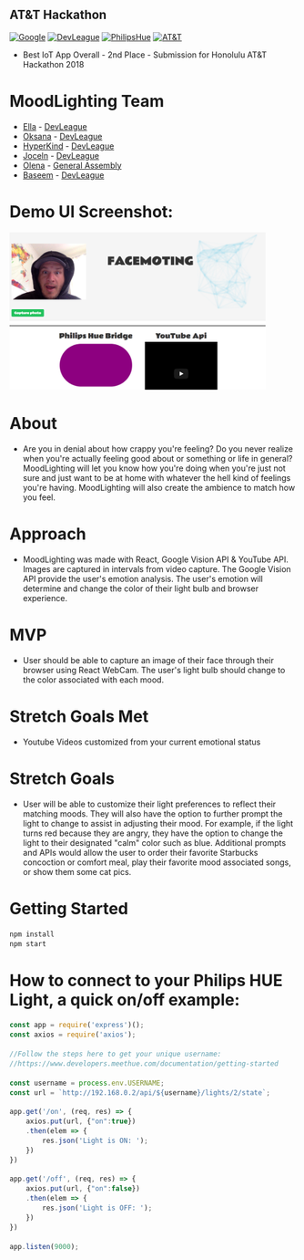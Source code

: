 ## AT&T Hackathon
[![Google](https://img.shields.io/badge/GOOGLEVISION-API-brightgreen.svg)](https://cloud.google.com/vision/)
[![DevLeague](https://img.shields.io/badge/DevLeague-Alumni-blue.svg)](https://www.devleague.com/)
[![PhilipsHue](https://img.shields.io/badge/PhilipsHue-IOT-green.svg)](https://www2.meethue.com/en-us)
[![AT&T](https://img.shields.io/badge/Hackathon-AT%26T-blue.svg)](https://twitter.com/attdeveloper)
* Best IoT App Overall - 2nd Place - Submission for Honolulu AT&T Hackathon 2018



# MoodLighting Team

* [Ella](https://github.com/ellamae0821) - [DevLeague](https://github.com/devleague)
* [Oksana](https://github.com/oksanaharris) - [DevLeague](https://github.com/devleague)
* [HyperKind](https://github.com/Hyperkind) - [DevLeague](https://github.com/devleague)
* [Joceln](https://github.com/jocelynsaysrawr) - [DevLeague](https://github.com/devleague)
* [Olena](https://github.com/op9674a) - [General Assembly](https://generalassemb.ly/)
* [Baseem](https://github.com/ba5eem) - [DevLeague](https://github.com/devleague)


# Demo UI Screenshot:
<img src="./img.png" width="450"/>

# About

* Are you in denial about how crappy you're feeling? Do you never realize when you're actually feeling good about or something or life in general? MoodLighting will let you know how you're doing when you're just not sure and just want to be at home with whatever the hell kind of feelings you're having. MoodLighting will also create the ambience to match how you feel.

# Approach

* MoodLighting was made with React, Google Vision API & YouTube API. Images are captured in intervals from video capture. The Google Vision API provide the user's emotion analysis. The user's emotion will determine and change the color of their light bulb and browser experience.

# MVP

* User should be able to capture an image of their face through their browser using React WebCam. The user's light bulb should change to the color associated with each mood.

# Stretch Goals Met

* Youtube Videos customized from your current emotional status

# Stretch Goals

* User will be able to customize their light preferences to reflect their matching moods. They will also have the option to further prompt the light to change to assist in adjusting their mood. For example, if the light turns red because they are angry, they have the option to change the light to their designated "calm" color such as blue. Additional prompts and APIs would allow the user to order their favorite Starbucks concoction or comfort meal, play their favorite mood associated songs, or show them some cat pics.

# Getting Started

```js
npm install 
npm start
```

# How to connect to your Philips HUE Light, a quick on/off example:

```js
const app = require('express')();
const axios = require('axios');

//Follow the steps here to get your unique username:
//https://www.developers.meethue.com/documentation/getting-started

const username = process.env.USERNAME;
const url = `http://192.168.0.2/api/${username}/lights/2/state`;

app.get('/on', (req, res) => {
	axios.put(url, {"on":true})
	.then(elem => {
		res.json('Light is ON: ');
	})
})

app.get('/off', (req, res) => {
	axios.put(url, {"on":false})
	.then(elem => {
		res.json('Light is OFF: ');
	})
})

app.listen(9000);
```

